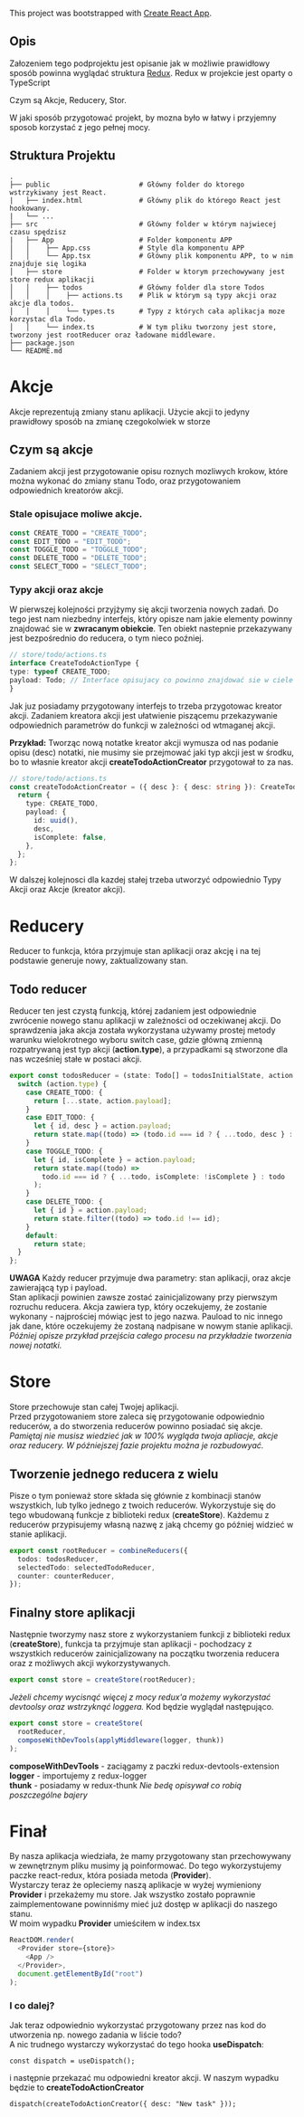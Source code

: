 This project was bootstrapped with [Create React App](https://github.com/facebook/create-react-app).

## Opis

Załozeniem tego podprojektu jest opisanie jak w możliwie prawidłowy sposób powinna wyglądać struktura [Redux](https://redux.js.org/).
Redux w projekcie jest oparty o TypeScript

Czym są Akcje, Reducery, Stor.

W jaki sposób przygotować projekt, by mozna było w łatwy i przyjemny sposob korzystać z jego pełnej mocy.

## Struktura Projektu
    .
    ├── public                      # Główny folder do ktorego wstrzykiwany jest React.
    |   ├── index.html              # Główny plik do którego React jest hookowany.
    |   └── ...
    ├── src                         # Główny folder w którym najwiecej czasu spędzisz
    |   ├── App                     # Folder komponentu APP
    │   │    ├── App.css            # Style dla komponentu APP
    │   │    └── App.tsx            # Główny plik komponentu APP, to w nim znajduje się logika
    │   ├── store                   # Folder w ktorym przechowywany jest store redux aplikacji
    │   │    ├── todos              # Główny folder dla store Todos
    │   │    │    ├── actions.ts    # Plik w którym są typy akcji oraz akcje dla todos.
    │   │    │    └── types.ts      # Typy z których cała aplikacja moze korzystac dla Todo.
    │   │    └── index.ts           # W tym pliku tworzony jest store, tworzony jest rootReducer oraz ładowane middleware.
    ├── package.json
    └── README.md

# Akcje

Akcje reprezentują zmiany stanu aplikacji. Użycie akcji to jedyny prawidłowy sposób na zmianę czegokolwiek w storze

## Czym są akcje

Zadaniem akcji jest przygotowanie opisu roznych mozliwych krokow, które można wykonać do zmiany stanu Todo, oraz przygotowaniem odpowiednich kreatorów akcji.

### Stale opisujace moliwe akcje.

``` ts
const CREATE_TODO = "CREATE_TODO";
const EDIT_TODO = "EDIT_TODO";
const TOGGLE_TODO = "TOGGLE_TODO";
const DELETE_TODO = "DELETE_TODO";
const SELECT_TODO = "SELECT_TODO";
```

### Typy akcji oraz akcje

W pierwszej kolejności przyjżymy się akcji tworzenia nowych zadań.
Do tego jest nam niezbedny interfejs, który opisze nam jakie elementy powinny znajdować sie w <b>zwracanym obiekcie</b>.
Ten obiekt nastepnie przekazywany jest bezpośrednio do reducera, o tym nieco poźniej.

``` ts
// store/todo/actions.ts
interface CreateTodoActionType {
type: typeof CREATE_TODO;
payload: Todo; // Interface opisujacy co powinno znajdować sie w ciele Todo. //store/todo/types.ts
}
```

Jak juz posiadamy przygotowany interfejs to trzeba przygotowac kreator akcji.
Zadaniem kreatora akcji jest ułatwienie piszącemu przekazywanie odpowiednich parametrów do funkcji w zależności od wtmaganej akcji.

<b>Przykład:</b> Tworząc nową notatke kreator akcji wymusza od nas podanie opisu (desc) notatki, nie musimy sie przejmować jaki typ akcji jest w środku, bo to własnie kreator akcji <b>createTodoActionCreator</b> przygotował to za nas.

``` ts
// store/todo/actions.ts
const createTodoActionCreator = ({ desc }: { desc: string }): CreateTodoActionType => {
  return {
    type: CREATE_TODO,
    payload: {
      id: uuid(),
      desc,
      isComplete: false,
    },
  };
};
```
W dalszej kolejnosci dla kazdej stałej trzeba utworzyć odpowiednio Typy Akcji oraz Akcje (kreator akcji).

# Reducery

Reducer to funkcja, która przyjmuje stan aplikacji oraz akcję i na tej podstawie generuje nowy, zaktualizowany stan.

## Todo reducer
Reducer ten jest czystą funkcją, której zadaniem jest odpowiednie zwrócenie nowego stanu aplikacji w zależności od oczekiwanej akcji.
Do sprawdzenia jaka akcja została wykorzystana używamy prostej metody warunku wielokrotnego wyboru switch case, gdzie główną zmienną rozpatrywaną jest typ akcji (<b>action.type</b>), a przypadkami są stworzone dla nas wcześniej stałe w postaci akcji.

``` ts
export const todosReducer = (state: Todo[] = todosInitialState, action: TodoActionTypes) => {
  switch (action.type) {
    case CREATE_TODO: {
      return [...state, action.payload];
    }
    case EDIT_TODO: {
      let { id, desc } = action.payload;
      return state.map((todo) => (todo.id === id ? { ...todo, desc } : todo));
    }
    case TOGGLE_TODO: {
      let { id, isComplete } = action.payload;
      return state.map((todo) =>
        todo.id === id ? { ...todo, isComplete: !isComplete } : todo
      );
    }
    case DELETE_TODO: {
      let { id } = action.payload;
      return state.filter((todo) => todo.id !== id);
    }
    default:
      return state;
  }
};
```
<b>UWAGA</b> Każdy reducer przyjmuje dwa parametry: stan aplikacji, oraz akcje zawierającą typ i payload.
</br>
Stan aplikacji powinien zawsze zostać zainicjalizowany przy pierwszym rozruchu reducera.
Akcja zawiera typ, który oczekujemy, że zostanie wykonany - najprościej mówiąc jest to jego nazwa.
Pauload to nic innego jak dane, które oczekujemy że zostaną nadpisane w nowym stanie aplikacji.
</br>
<i>Później opisze przykład przejścia całego procesu na przykładzie tworzenia nowej notatki.</i>

# Store
Store przechowuje stan całej Twojej aplikacji.
</br>
Przed przygotowaniem store zaleca się przygotowanie odpowiednio reducerów, a do stworzenia reducerów powinno posiadać się akcje.
</br>
<i>Pamiętaj nie musisz wiedzieć jak w 100% wygląda twoja apliacje, akcje oraz reducery. W późniejszej fazie projektu można je rozbudowyać.</i>
</br>
## Tworzenie jednego reducera z wielu
Pisze o tym ponieważ store składa się głównie z kombinacji stanów wszystkich, lub tylko jednego z twoich reducerów.
Wykorzystuje się do tego wbudowaną funkcje z biblioteki redux (<b>createStore</b>). Każdemu z reducerów przypisujemy własną nazwę z jaką chcemy go później widzieć w stanie aplikacji.
``` ts
export const rootReducer = combineReducers({
  todos: todosReducer,
  selectedTodo: selectedTodoReducer,
  counter: counterReducer,
});
```

## Finalny store aplikacji
Następnie tworzymy nasz store z wykorzystaniem funkcji z biblioteki redux (<b>createStore</b>), funkcja ta przyjmuje stan aplikacji - pochodzacy z wszystkich reducerów zainicjalizowany na początku tworzenia reducera oraz z możliwych akcji wykorzystywanych.
``` ts
export const store = createStore(rootReducer);
```

<i>Jeżeli chcemy wycisnąć więcej z mocy redux'a możemy wykorzystać devtoolsy oraz wstrzyknąć loggera.</i>
Kod będzie wyglądał następująco.
``` ts
export const store = createStore(
  rootReducer,
  composeWithDevTools(applyMiddleware(logger, thunk))
);
```
<b>composeWithDevTools</b> - zaciągamy z paczki redux-devtools-extension
</br>
<b>logger</b> - importujemy z redux-logger
</br>
<b>thunk</b> - posiadamy w redux-thunk <i>Nie bedę opisywał co robią poszczególne bajery</i>

# Finał
By nasza aplikacja wiedziała, że mamy przygotowany stan przechowywany w zewnętrznym pliku musimy ją poinformować.
Do tego wykorzystujemy paczke react-redux, która posiada metoda (<b>Provider</b>).
</br>
Wystarczy teraz że opleciemy naszą aplikacje w wyżej wymieniony <b>Provider</b> i przekażemy mu store. Jak wszystko zostało poprawnie zaimplementowane powinniśmy mieć już dostęp w aplikacji do naszego stanu.
</br>
W moim wypadku <b>Provider</b> umieściłem w index.tsx
``` ts
ReactDOM.render(
  <Provider store={store}>
    <App />
  </Provider>,
  document.getElementById("root")
);
```
### I co dalej?
Jak teraz odpowiednio wykorzystać przygotowany przez nas kod do utworzenia np. nowego zadania w liście todo?
</br>
A nic trudnego wystarczy wykorzystać do tego hooka <b>useDispatch</b>:
``` tsx
const dispatch = useDispatch();
```
i następnie przekazać mu odpowiedni kreator akcji. W naszym wypadku będzie to <b>createTodoActionCreator</b>
``` tsx
dispatch(createTodoActionCreator({ desc: "New task" }));
```

